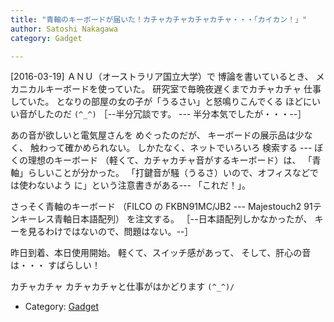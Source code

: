 ```yaml
---
title: "青軸のキーボードが届いた！カチャカチャカチャカチャ・・・「カイカン！」"
author: Satoshi Nakagawa
category: Gadget

---
```


[2016-03-19]  ＡＮＵ（オーストラリア国立大学）で
博論を書いているとき、
メカニカルキーボードを使っていた。
研究室で毎晩夜遅くまでカチャカチャ
仕事していた。
となりの部屋の女の子が「うるさい」と怒鳴りこんでくる
ほどにいい音がしたのだ `(^_^)`
［--半分冗談です。
--- 半分本気でしたが・・・--］

 あの音が欲しいと電気屋さんを
めぐったのだが、
キーボードの展示品は少なく、
触わって確かめられない。
しかたなく、ネットでいろいろ
検索する ---
ぼくの理想のキーボード
（軽くて、カチャカチャ音がするキーボード）は、
「青軸」らしいことが分かった。
「打鍵音が騒（うるさ）いので、オフィスなどでは使わないよう
に」という注意書きがある---
「これだ！」。

 さっそく青軸のキーボード
（FILCO の FKBN91MC/JB2
--- Majestouch2 91テンキーレス青軸日本語配列）
を注文する。
［--日本語配列しかなかったが、
キーを見るわけではないので、問題はない。--］

 昨日到着、本日使用開始。
軽くて、スイッチ感があって、
そして、肝心の音は・・・
すばらしい！

 カチャカチャ 
カチャカチャと仕事がはかどります `(^_^)/`

- Category: [Gadget](categories.html#Gadget)

